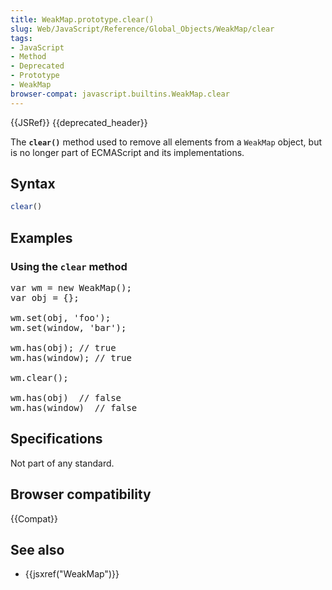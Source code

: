 ```yaml
---
title: WeakMap.prototype.clear()
slug: Web/JavaScript/Reference/Global_Objects/WeakMap/clear
tags:
- JavaScript
- Method
- Deprecated
- Prototype
- WeakMap
browser-compat: javascript.builtins.WeakMap.clear
---
```

{{JSRef}} {{deprecated_header}}

The **`clear()`** method used to remove all elements from a `WeakMap` object,
but is no longer part of ECMAScript and its implementations.

## Syntax

```js
clear()
```

## Examples

### Using the `clear` method

<pre class="brush: js;highlight:[10] example-bad">var wm = new WeakMap();
var obj = {};

wm.set(obj, 'foo');
wm.set(window, 'bar');

wm.has(obj); // true
wm.has(window); // true

wm.clear();

wm.has(obj)  // false
wm.has(window)  // false
</pre>

## Specifications

Not part of any standard.

## Browser compatibility

{{Compat}}

## See also

- {{jsxref("WeakMap")}}
